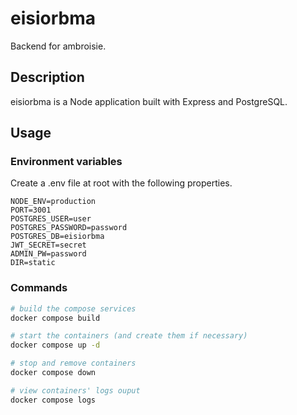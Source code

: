 # eisiorbma

Backend for ambroisie.

## Description

eisiorbma is a Node application built with Express and PostgreSQL.

## Usage

### Environment variables

Create a .env file at root with the following properties.

```
NODE_ENV=production
PORT=3001
POSTGRES_USER=user
POSTGRES_PASSWORD=password
POSTGRES_DB=eisiorbma
JWT_SECRET=secret
ADMIN_PW=password
DIR=static
```

### Commands

```bash
# build the compose services
docker compose build

# start the containers (and create them if necessary)
docker compose up -d

# stop and remove containers
docker compose down

# view containers' logs ouput
docker compose logs
```
